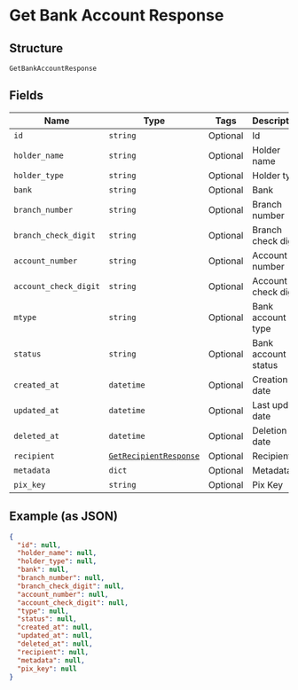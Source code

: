 
# Get Bank Account Response

## Structure

`GetBankAccountResponse`

## Fields

| Name | Type | Tags | Description |
|  --- | --- | --- | --- |
| `id` | `string` | Optional | Id |
| `holder_name` | `string` | Optional | Holder name |
| `holder_type` | `string` | Optional | Holder type |
| `bank` | `string` | Optional | Bank |
| `branch_number` | `string` | Optional | Branch number |
| `branch_check_digit` | `string` | Optional | Branch check digit |
| `account_number` | `string` | Optional | Account number |
| `account_check_digit` | `string` | Optional | Account check digit |
| `mtype` | `string` | Optional | Bank account type |
| `status` | `string` | Optional | Bank account status |
| `created_at` | `datetime` | Optional | Creation date |
| `updated_at` | `datetime` | Optional | Last update date |
| `deleted_at` | `datetime` | Optional | Deletion date |
| `recipient` | [`GetRecipientResponse`](../../doc/models/get-recipient-response.md) | Optional | Recipient |
| `metadata` | `dict` | Optional | Metadata |
| `pix_key` | `string` | Optional | Pix Key |

## Example (as JSON)

```json
{
  "id": null,
  "holder_name": null,
  "holder_type": null,
  "bank": null,
  "branch_number": null,
  "branch_check_digit": null,
  "account_number": null,
  "account_check_digit": null,
  "type": null,
  "status": null,
  "created_at": null,
  "updated_at": null,
  "deleted_at": null,
  "recipient": null,
  "metadata": null,
  "pix_key": null
}
```

